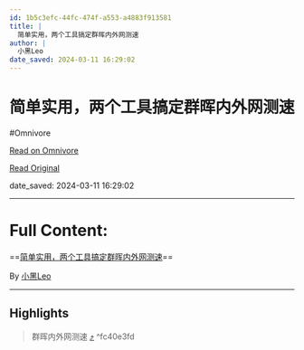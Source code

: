 ```yaml
---
id: 1b5c3efc-44fc-474f-a553-a4883f913581
title: |
  简单实用，两个工具搞定群晖内外网测速
author: |
  小黑Leo
date_saved: 2024-03-11 16:29:02
---
```


# 简单实用，两个工具搞定群晖内外网测速
#Omnivore

[Read on Omnivore](https://omnivore.app/me/https-www-youtube-com-watch-v-qq-5-r-0-uw-bkek-18e2f34531a)

[Read Original](https://www.youtube.com/watch?v=Qq5r0uwBkek)

date_saved: 2024-03-11 16:29:02


--- 

# Full Content: 

==[简单实用，两个工具搞定群晖内外网测速](https://www.youtube.com/watch?v=Qq5r0uwBkek)==

By [小黑Leo](https://www.youtube.com/@hei%5Fleo)

---

## Highlights

> 群晖内外网测速 [⤴️](https://omnivore.app/me/https-www-youtube-com-watch-v-qq-5-r-0-uw-bkek-18e2f34531a#fc40e3fd-4fed-42b2-aac1-d555078e6ae1)  ^fc40e3fd

